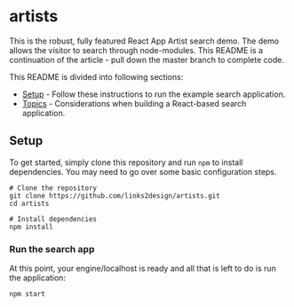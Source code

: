 # artists

This is the robust, fully featured React App Artist search demo. The demo allows the visitor to search through node-modules. This README is a continuation of the article - pull down the master branch to complete code.

This README is divided into following sections:

- [Setup](#setup) - Follow these instructions to run the example search application.
- [Topics](#topics) - Considerations when building a React-based search application.

## Setup

To get started, simply clone this repository and run `npm` to install dependencies. You may need to go over some basic configuration steps.

```
# Clone the repository
git clone https://github.com/links2design/artists.git
cd artists

# Install dependencies
npm install
```

### Run the search app

At this point, your engine/localhost is ready and all that is left to do is run the application:

```bash
npm start
```
